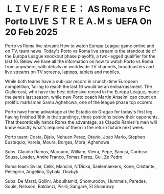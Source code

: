 # ＬＩＶＥ/ＦＲＥＥ： AS Roma vs FC Porto LIVE ＳＴＲＥＡ.Ｍｓ UEFA On 20 Feb 2025

Porto vs Roma live stream: How to watch Europa League game online and on TV, team news. Today's Porto vs Roma live stream is the standout tie of the Europa League knockout phase playoffs, a two-legged qualifier for the last 16. Below we have all the information on how to watch Porto vs Roma from anywhere, with details on worldwide TV channels, broadcasters and live streams on TV screens, laptops, tablets and mobiles.

While both teams have a sub-par record in crunch-time European competition, failing to reach the last 16 would be an embarrassment. The Giallorossi, who have the best defensive record in the Europa League, made the semis last season, while new Porto coach Martin Anselmi can count on prolific marksman Samu Aghehowa, one of the league phase top scorers.

Porto have home advantage at the Estadio do Dragao for today's first leg, having finished 18th in the standings, three positions below their opponents. That theoretically hands Roma the advantage, as Claudio Ranieri's men will know exactly what's required of them in the return fixture next week.

Porto team: Costa, Djalo, Nehuen Perez, Otavio, Joao Mario, Stephen Eustaquio, Varela, Moura, Borges, Mora, Aghehowa

Subs: Claudio Ramos, Marcano, William, Vieira, Pepe, Sanusi, Cardoso Sousa, Loader, Andre Franco, Tomas Perez, Gul, Ze Pedro

Roma team: Svilar, Celik, Mancini, N’Dicka, Saelemaekers, Kone, Cristante, Pellegrini, Angelino, Dybala, Dovbyk

Subs: De Marzi, Gollini, Abdulhamid, Shomurodov, Hummels, Paredes, Soule, Nelsson, Baldanzi, Pisilli, Sangare, El Shaarawy
